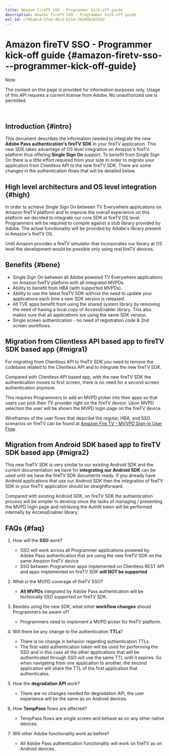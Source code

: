 ```yaml
---
title: Amazon fireTV SSO - Programmer kick-off guide
description: Amazon fireTV SSO - Programmer kick-off guide
exl-id: cf9ba614-57ad-46c3-b154-34204b38742d
---
```

# Amazon fireTV SSO - Programmer kick-off guide {#amazon-firetv-sso---programmer-kick-off-guide}

>[!NOTE]
>
>The content on this page is provided for information purposes only. Usage of this API requires a current license from Adobe. No unauthorized use is permitted.

</br>

## Introduction {#intro}

This document describes the information needed to integrate the new **Adobe Pass authentication's fireTV SDK** in your fireTV application. This new SDK takes advantage of OS level integration on Amazon's fireTV platform thus offering **Single Sign On** support. To benefit from Single Sign On there is a little effort required from your side in order to migrate your application from Clientless API to the new fireTV SDK. There are some changes in the authentication flows that will be detailed below.

## High level architecture and OS level integration {#high}

In order to achieve Single Sign On between TV Everywhere applications on Amazon fireTV platform and to improve the overall experience on this platform we decided to integrate our core SDK at fireTV OS level. Programmers will be required to compile against a stub library provided by Adobe. The actual functionality will be provided by Adobe's library present in Amazon's fireTV OS.

Until Amazon provides a fireTV simulator that incorporates our library at OS level the development would be possible only using real fireTV devices.

## Benefits {#bene}

* Single Sign On between all Adobe powered TV Everywhere applications on Amazon fireTV platform with all integrated MVPDs.
* Ability to benefit from HBA (with supported MVPDs).
* Ability to use the latest fireTV SDK without the need to update your applications each time a new SDK version is released.
* All TVE apps benefit from using the shared system library by removing the need of having a local copy of AccessEnabler library. This also makes sure that all applications are using the same SDK version.
* Single screen authentication - no need of registration code & 2nd screen workflows.

## Migration from Clientless API based app to fireTV SDK based app {#migra1}

For migrating from Clientless API to fireTV SDK you need to remove the codebase related to the Clientless API and to integrate the new fireTV SDK.

Compared with Clientless API based app, with the new fireTV SDK the authentication moves to first screen, there is no need for a second screen authentication anymore.

This requires Programmers to add an MVPD picker into their apps so that users can pick their TV provider right on the fireTV device. Upon MVPD selection the user will be shown the MVPD login page on the fireTV device.

Wireframes of the user flows that describe the regular, HBA, and SSO scenarios on fireTV can be found at [Amazon Fire TV - MVVPD Sign-in User Flow](https://xd.adobe.com/view/9058288e-4b67-43a1-9d5b-5f76ede6c51e/).

## Migration from Android SDK based app to fireTV SDK based app {#migra2}

This new fireTV SDK is very similar to our existing Android SDK and the current documentation we have for **integrating our Android SDK** <!--http://tve.helpdocsonline.com/android-technical-overview-->can be used until we have the fireTV SDK documents ready. If you already have Android applications that use our Android SDK then the integration of fireTV SDK in your fireTV application should be straightforward.

Compared with existing Android SDK, on fireTV SDK the authentication process will be simpler to develop since the tasks of managing / presenting the MVPD login page and retrieving the AuthN token will be performed internally by AccessEnabler library.

## FAQs {#faq}

1.  How will the **SSO** work?
    
      * SSO will work across all Programmer applications powered by Adobe Pass authentication that are using the new fireTV SDK on the same Amazon fireTV device
      * SSO between Programmer apps implemented on Clientless REST API and apps implemented on fireTV SDK **will NOT be supported**

1.  What is the MVPD coverage of fireTV SSO?
    
      * **All MVPDs** integrated by Adobe Pass authentication will be technically SSO supported on fireTV SDK.

1.  Besides using the new SDK, what other **workflow changes** should Programmers be aware of?
    
      * Programmers need to implement a MVPD picker for fireTV platform.

1.  Will there be any change to the authentication **TTLs**?
    
      * There is no change in behavior regarding authentication TTLs.
      * The first valid authentication token will be used for performing the SSO and in this case all the other applications that will be authenticated through SSO will use the same TTL until it expires. So when navigating from one application to another, the second application will share the TTL of the first application that authenticates.

1.  How the **degradation API** work?
    
      * There are no changes needed for degradation API, the user experience will be the same as on Android devices.

1.  How **TempPass** flows are affected?
    
      * TempPass flows are single screen and behave as on any other native devices.

1.  Will other Adobe functionality work as before?
    
      * All Adobe Pass authentication functionality will work on fireTV as on Android devices.
